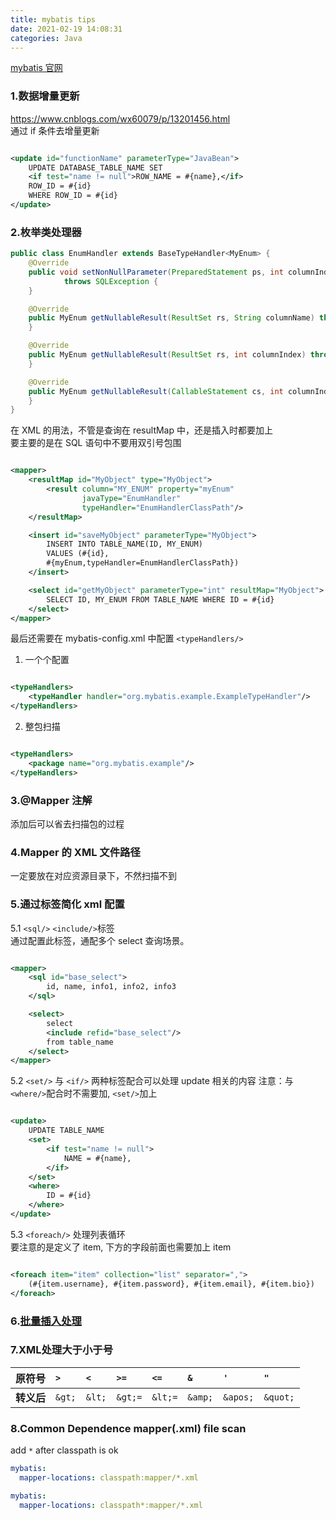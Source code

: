 ```yaml
---
title: mybatis tips
date: 2021-02-19 14:08:31
categories: Java
---
```


[mybatis 官网](https://mybatis.org/mybatis-3/zh/index.html)

### 1.数据增量更新

https://www.cnblogs.com/wx60079/p/13201456.html  
通过 if 条件去增量更新

```xml

<update id="functionName" parameterType="JavaBean">
    UPDATE DATABASE_TABLE_NAME SET
    <if test="name != null">ROW_NAME = #{name},</if>
    ROW_ID = #{id}
    WHERE ROW_ID = #{id}
</update>
```

### 2.枚举类处理器

```java
public class EnumHandler extends BaseTypeHandler<MyEnum> {
    @Override
    public void setNonNullParameter(PreparedStatement ps, int columnIndex, MyEnum myEnum, JdbcType jdbcType)
            throws SQLException {
    }

    @Override
    public MyEnum getNullableResult(ResultSet rs, String columnName) throws SQLException {
    }

    @Override
    public MyEnum getNullableResult(ResultSet rs, int columnIndex) throws SQLException {
    }

    @Override
    public MyEnum getNullableResult(CallableStatement cs, int columnIndex) throws SQLException {
    }
}
```

在 XML 的用法，不管是查询在 resultMap 中，还是插入时都要加上  
要主要的是在 SQL 语句中不要用双引号包围

```xml

<mapper>
    <resultMap id="MyObject" type="MyObject">
        <result column="MY_ENUM" property="myEnum"
                javaType="EnumHandler"
                typeHandler="EnumHandlerClassPath"/>
    </resultMap>

    <insert id="saveMyObject" parameterType="MyObject">
        INSERT INTO TABLE_NAME(ID, MY_ENUM)
        VALUES (#{id},
        #{myEnum,typeHandler=EnumHandlerClassPath})
    </insert>

    <select id="getMyObject" parameterType="int" resultMap="MyObject">
        SELECT ID, MY_ENUM FROM TABLE_NAME WHERE ID = #{id}
    </select>
</mapper>
```

最后还需要在 mybatis-config.xml 中配置 `<typeHandlers/>`

1. 一个个配置

```xml

<typeHandlers>
    <typeHandler handler="org.mybatis.example.ExampleTypeHandler"/>
</typeHandlers>
```

2. 整包扫描

```xml

<typeHandlers>
    <package name="org.mybatis.example"/>
</typeHandlers>
```

### 3.@Mapper 注解

添加后可以省去扫描包的过程

### 4.Mapper 的 XML 文件路径

一定要放在对应资源目录下，不然扫描不到

### 5.通过标签简化 xml 配置

5.1 `<sql/>` `<include/>`标签  
通过配置此标签，通配多个 select 查询场景。

```xml

<mapper>
    <sql id="base_select">
        id, name, info1, info2, info3
    </sql>

    <select>
        select
        <include refid="base_select"/>
        from table_name
    </select>
</mapper>
```

5.2 `<set/>` 与 `<if/>` 两种标签配合可以处理 update 相关的内容
注意：与 `<where/>`配合时不需要加, `<set/>`加上

```xml

<update>
    UPDATE TABLE_NAME
    <set>
        <if test="name != null">
            NAME = #{name},
        </if>
    </set>
    <where>
        ID = #{id}
    </where>
</update>
```

5.3 `<foreach/>` 处理列表循环  
要注意的是定义了 item, 下方的字段前面也需要加上 item

```xml

<foreach item="item" collection="list" separator=",">
    (#{item.username}, #{item.password}, #{item.email}, #{item.bio})
</foreach>
```

### 6.[批量插入处理](https://www.jianshu.com/p/97e484b55d04)

### 7.XML处理大于小于号

| **原符号** | `>`    | `<`    | `>=`    | `<=`    | `&`     | `'`      | `"`      |
|:--------|:-------|:-------|:--------|:--------|:--------|:---------|:---------|
| **转义后** | `&gt;` | `&lt;` | `&gt;=` | `&lt;=` | `&amp;` | `&apos;` | `&quot;` |

### 8.Common Dependence mapper(.xml) file scan

add `*` after classpath is ok

```yaml
mybatis:
  mapper-locations: classpath:mapper/*.xml
```

```yaml
mybatis:
  mapper-locations: classpath*:mapper/*.xml
```